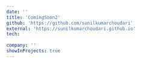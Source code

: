 ```yaml
---
date: ''
title: 'ComingSoon2'
github: 'https://github.com/sunilkumarchoudari'
external: 'https://sunilkumarchoudari.github.io'
tech:
  
company: ''
showInProjects: true
---
```



